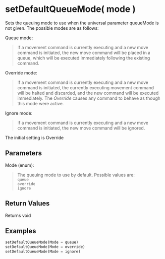 # setDefaultQueueMode( mode )
Sets the queuing mode to use when the universal parameter queueMode is not given.
The possible modes are as follows:

Queue mode:
> If a movement command is currently executing and a new move command is initiated, the new move command will be placed in a queue, which will be executed immediately following the existing command.

Override mode:
> If a movement command is currently executing and a new move command is initiated, the currently executing movement command will be halted and discarded, and the new command will be executed immediately. The *Override* causes any command to behave as though this mode were active.

Ignore mode:
> If a movement command is currently executing and a new move command is initiated, the new move command will be ignored.

The initial setting is Override

## Parameters
Mode (enum):  
> The queuing mode to use by default. Possible values are:  
> `queue`  
> `override`  
> `ignore`

## Return Values
Returns void

## Examples
```py
setDefaultQueueMode(Mode = queue)
setDefaultQueueMode(Mode = override)
setDefaultQueueMode(Mode = ignore)
```